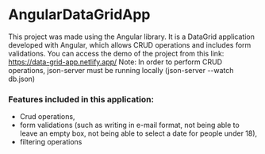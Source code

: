 # AngularDataGridApp
 
This project was made using the Angular library. It is a DataGrid application developed with Angular, which allows CRUD operations and includes form validations. 
You can access the demo of the project from this link: https://data-grid-app.netlify.app/
Note: In order to perform CRUD operations, json-server must be running locally (json-server --watch db.json)
### Features included in this application: 
 - Crud operations,
 - form validations (such as writing in e-mail format, not being able to leave an empty box, not being able to select a date for people under 18),
 - filtering operations
